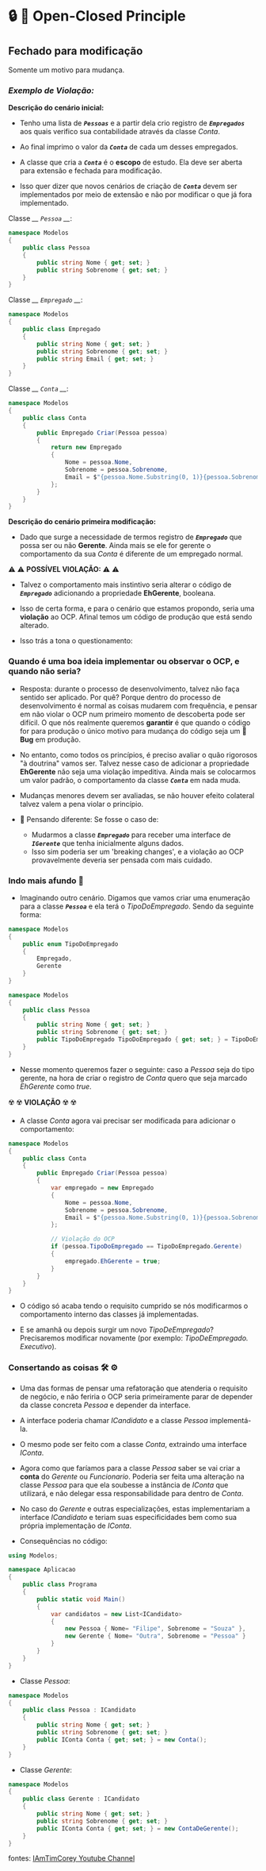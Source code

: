 # :lock: :key: Open-Closed Principle

## Fechado para modificação

Somente um motivo para mudança.

### *Exemplo de Violação:*

__Descrição do cenário inicial:__

* Tenho uma lista de *__`Pessoas`__* e a partir dela crio registro de *__`Empregados`__* aos quais verifico sua contabilidade através da classe *Conta*.

* Ao final imprimo o valor da *__`Conta`__* de cada um desses empregados.

* A classe que cria a *__`Conta`__* é o __escopo__ de estudo. Ela deve ser aberta para extensão e fechada para modificação.

* Isso quer dizer que novos cenários de criação de *__`Conta`__* devem ser implementados por meio de extensão e não por modificar o que já fora implementado.

Classe *__ `Pessoa` __*:

```csharp
namespace Modelos
{
    public class Pessoa
    {
        public string Nome { get; set; }
        public string Sobrenome { get; set; }
    }
}
```

Classe *__ `Empregado` __*:

```csharp
namespace Modelos
{
    public class Empregado
    {
        public string Nome { get; set; }
        public string Sobrenome { get; set; }
        public string Email { get; set; }
    }
}
```

Classe *__ `Conta` __*:

```csharp
namespace Modelos
{
    public class Conta
    {
        public Empregado Criar(Pessoa pessoa)
        {
            return new Empregado
            {
                Nome = pessoa.Nome,
                Sobrenome = pessoa.Sobrenome,
                Email = $"{pessoa.Nome.Substring(0, 1)}{pessoa.Sobrenome}@acme.com"
            };
        }
    }
}
```

__Descrição do cenário primeira modificação:__

* Dado que surge a necessidade de termos registro de *__`Empregado`__* que possa ser ou não __Gerente__. Ainda mais se ele for gerente o comportamento da sua *Conta* é diferente de um empregado normal.

:warning: :warning: __POSSÍVEL VIOLAÇÃO:__ :warning: :warning:

* Talvez o comportamento mais instintivo seria alterar o código de *__`Empregado`__* adicionando a propriedade __EhGerente__, booleana.

* Isso de certa forma, e para o cenário que estamos propondo, seria uma __violação__ ao OCP. Afinal temos um código de produção que está sendo alterado.

* Isso trás a tona o questionamento:

### __Quando é uma boa ideia implementar ou observar o OCP, e quando não seria?__

* Resposta: durante o processo de desenvolvimento, talvez não faça sentido ser aplicado. Por quê? Porque dentro do processo de desenvolvimento é normal as coisas mudarem com frequência, e pensar em não violar o OCP num primeiro momento de descoberta pode ser difícil. O que nós realmente queremos __garantir__ é que quando o código for para produção o único motivo para mudança do código seja um :bug: __Bug__ em produção.

* No entanto, como todos os princípios, é preciso avaliar o quão rigorosos "à doutrina" vamos ser. Talvez nesse caso de adicionar a propriedade __EhGerente__ não seja uma violação impeditiva. Ainda mais se colocarmos um valor padrão, o comportamento da classe *__`Conta`__* em nada muda.

* Mudanças menores devem ser avaliadas, se não houver efeito colateral talvez valem a pena violar o princípio.

* :thinking: Pensando diferente: Se fosse o caso de:
    - Mudarmos a classe *__`Empregado`__* para receber uma interface de *__`IGerente`__* que tenha inicialmente alguns dados.
    - Isso sim poderia ser um 'breaking changes', e a violação ao OCP provavelmente deveria ser pensada com mais cuidado.

### Indo mais afundo :brain:

* Imaginando outro cenário. Digamos que vamos criar uma enumeração para a classe *__`Pessoa`__* e ela terá o *TipoDoEmpregado*. Sendo da seguinte forma:

```csharp
namespace Modelos
{
    public enum TipoDoEmpregado
    {
        Empregado,
        Gerente
    }
}
```

```csharp
namespace Modelos
{
    public class Pessoa
    {
        public string Nome { get; set; }
        public string Sobrenome { get; set; }
        public TipoDoEmpregado TipoDoEmpregado { get; set; } = TipoDoEmpregado.Empregado;
    }
}
```

* Nesse momento queremos fazer o seguinte: caso a *Pessoa* seja do tipo gerente, na hora de criar o registro de *Conta* quero que seja marcado *EhGerente* como *true*.

:radioactive: :radioactive: __VIOLAÇÃO__ :radioactive: :radioactive:

* A classe *Conta* agora vai precisar ser modificada para adicionar o comportamento:

```csharp
namespace Modelos
{
    public class Conta
    {
        public Empregado Criar(Pessoa pessoa)
        {
            var empregado = new Empregado
            {
                Nome = pessoa.Nome,
                Sobrenome = pessoa.Sobrenome,
                Email = $"{pessoa.Nome.Substring(0, 1)}{pessoa.Sobrenome}@acme.com"
            };

            // Violação do OCP 
            if (pessoa.TipoDoEmpregado == TipoDoEmpregado.Gerente)
            {
                empregado.EhGerente = true;
            }
        }
    }
}
```

* O código só acaba tendo o requisito cumprido se nós modificarmos o comportamento interno das classes já implementadas.

* E se amanhã ou depois surgir um novo *TipoDeEmpregado*? Precisaremos modificar novamente (por exemplo: *TipoDeEmpregado. Executivo*).

### Consertando as coisas :hammer_and_wrench: :gear:

* Uma das formas de pensar uma refatoração que atenderia o requisito de negócio, e não feriria o OCP seria primeiramente parar de depender da classe concreta *Pessoa* e depender da interface.

* A interface poderia chamar *ICandidato* e a classe *Pessoa* implementá-la.

* O mesmo pode ser feito com a classe *Conta*, extraindo uma interface *IConta*.

* Agora como que faríamos para a classe *Pessoa* saber se vai criar a __conta__ do *Gerente* ou *Funcionario*. Poderia ser feita uma alteração na classe *Pessoa* para que ela soubesse a instância de *IConta* que utilizará, e não delegar essa responsabilidade para dentro de *Conta*.

* No caso do *Gerente* e outras especializações, estas implementariam a interface *ICandidato* e teriam suas especificidades bem como sua própria implementação de *IConta*.

* Consequências no código:

```csharp
using Modelos;

namespace Aplicacao
{
    public class Programa
    {
        public static void Main()
        {
            var candidatos = new List<ICandidato>
            {
                new Pessoa { Nome= "Filipe", Sobrenome = "Souza" },
                new Gerente { Nome= "Outra", Sobrenome = "Pessoa" }
            }
        }
    }
}
```

- Classe *Pessoa*:

```csharp
namespace Modelos
{
    public class Pessoa : ICandidato
    {
        public string Nome { get; set; }
        public string Sobrenome { get; set; }
        public IConta Conta { get; set; } = new Conta();
    }
}
```

- Classe *Gerente*:

```csharp
namespace Modelos
{
    public class Gerente : ICandidato
    {
        public string Nome { get; set; }
        public string Sobrenome { get; set; }
        public IConta Conta { get; set; } = new ContaDeGerente();
    }
}
```

fontes: [IAmTimCorey Youtube Channel](https://youtu.be/VFlk43QGEgc)
